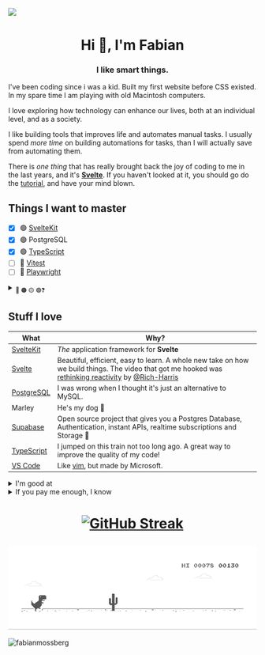 ![](https://hit.yhype.me/github/profile?user_id=1999142)

<h1 align="center">Hi 👋, I'm Fabian</h1>
<h3 align="center">I like smart things.</h3>

I've been coding since i was a kid. Built my first website before CSS existed. In my spare time I am playing with old Macintosh computers.

I love exploring how technology can enhance our lives, both at an individual level, and as a society.

I like building tools that improves life and automates manual tasks. I usually spend <em>more time</em> on building automations for tasks, than I will actually save from automating them.

There is <em>one thing</em> that has really brought back the joy of coding to me in the last years, and it's <strong>[Svelte](https://svelte.dev/)</strong>. If you haven't looked at it, you should go do the [tutorial](https://svelte.dev/tutorial/basics), and have your mind blown.

## Things I want to master

- [x] 🟢 [SvelteKit](https://github.com/sveltejs/kit)
- [x] 🟢 PostgreSQL
- [x] 🟢 [TypeScript](https://www.typescriptlang.org/)
- [ ] 🔴 [Vitest](https://vitest.dev/)
- [ ] 🔴 [Playwright](https://playwright.dev/)

<details>
  <summary><sub> 🔴 🟠 🟡 🟢❓ </sub></summary>
<sub>

||Meaning|
|-|-|
|🔴|Have hardly started|
|🟠|Reading docs, trying it|
|🟡|Using it|
|🟢|I got this. Using it in production|

</sub>
</details>

## Stuff I love

| What                                                  | Why?                                                                                                                                                                                                                   |
| ----------------------------------------------------- | ---------------------------------------------------------------------------------------------------------------------------------------------------------------------------------------------------------------------- |
| [SvelteKit](https://github.com/sveltejs/kit)         | *The* application framework for **Svelte**                                                                                                                                                                             |
| [Svelte](https://github.com/sveltejs/svelte)          | Beautiful, efficient, easy to learn. A whole new take on how we build things. The video that got me hooked was [rethinking reactivity](https://youtu.be/AdNJ3fydeao) by [@Rich-Harris](https://github.com/Rich-Harris) |
| [PostgreSQL](https://github.com/postgres/postgres)    | I was wrong when I thought it's just an alternative to MySQL.                                                                                                                                                          |
| Marley                                                | He's my dog 🐩                                                                                                                                                                                                          |
| [Supabase](https://github.com/supabase/supabase)      | Open source project that gives you a Postgres Database, Authentication, instant APIs, realtime subscriptions and Storage 🤯                                                                                             |
| [TypeScript](https://github.com/microsoft/TypeScript) | I jumped on this train not too long ago. A great way to improve the quality of my code!                                                                                                                                |
| [VS Code](https://github.com/microsoft/vscode)        | Like [vim](https://github.com/vim/vim), but made by Microsoft.                                                                                                                                                        |


<details>
  <summary>I'm good at</summary>
  
- Solving problems
- Logic
- Data
- Performance
- Optimization
- Conversion optimization
- Research
- Breaking things
- Finding bugs
- Classic Macs
- [The old net](https://theoldnet.com/)
  
</details>
<details>
<summary>If you pay me enough, I know</summary>
  
- WordPress
- PHP
- Classic ASP
- How to get your printer working
  
</details>


<h1 align="center"
  
[![GitHub Streak](https://github-readme-streak-stats.herokuapp.com?user=fabianmossberg)](https://git.io/streak-stats)
    
</h1>

<img src="dino.gif" />

<p align="left"> <img src="https://komarev.com/ghpvc/?username=fabianmossberg&label=Profile%20views&color=cd26d9&style=flat-square" alt="fabianmossberg" /> </p>

